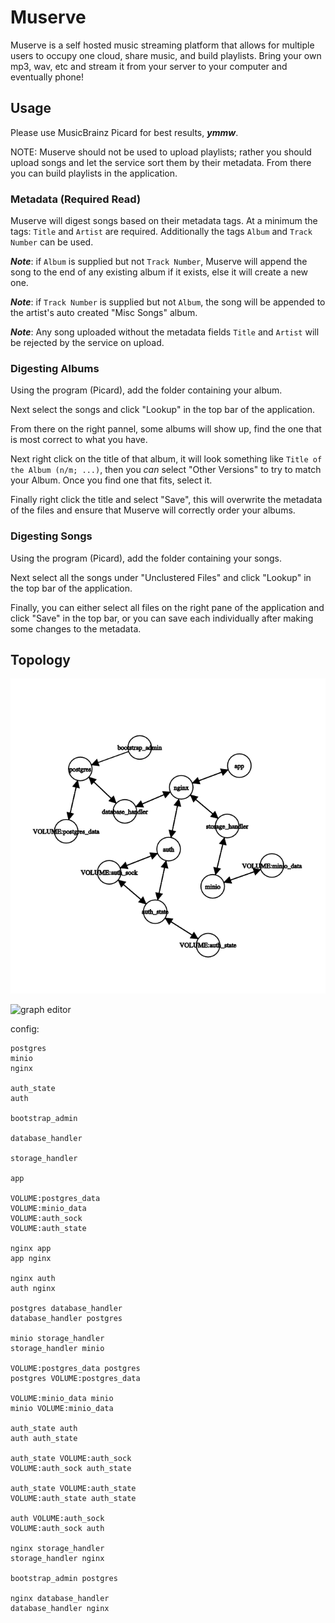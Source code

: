 # Muserve

Muserve is a self hosted music streaming platform that allows for multiple users
to occupy one cloud, share music, and build playlists. Bring your own mp3, wav,
etc and stream it from your server to your computer and eventually phone!

## Usage

Please use MusicBrainz Picard for best results, ***ymmw***.

NOTE: Muserve should not be used to upload playlists; rather you should upload
songs and let the service sort them by their metadata. From there you can build
playlists in the application.

### Metadata (Required Read)

Muserve will digest songs based on their metadata tags. At a minimum the tags:
`Title` and `Artist` are required. Additionally the tags `Album` and
`Track Number` can be used.

***Note***: if `Album` is supplied but not `Track Number`, Muserve will append
the song to the end of any existing album if it exists, else it will create a
new one.

***Note***: if `Track Number` is supplied but not `Album`, the song will be
appended to the artist's auto created "Misc Songs" album.

***Note***: Any song uploaded without the metadata fields `Title` and `Artist`
will be rejected by the service on upload.

<!--
TODO: add section about changing files order or data once uploaded once
      implemented.
-->

### Digesting Albums 

Using the program (Picard), add the folder containing your album.

Next select the songs and click "Lookup" in the top bar of the application.

From there on the right pannel, some albums will show up, find the one that is
most correct to what you have.

Next right click on the title of that album, it will look something like
`Title of the Album (n/m; ...)`, then you *can* select "Other Versions" to try
to match your Album. Once you find one that fits, select it.

Finally right click the title and select "Save", this will overwrite the
metadata of the files and ensure that Muserve will correctly order your albums.

### Digesting Songs

Using the program (Picard), add the folder containing your songs.

Next select all the songs under "Unclustered Files" and click "Lookup" in the
top bar of the application.

Finally, you can either select all files on the right pane of the application
and click "Save" in the top bar, or you can save each individually after making
some changes to the metadata.

## Topology

![topology](./topology.png)

![graph editor](https://csacademy.com/app/graph_editor/)

config:
```
postgres
minio
nginx

auth_state
auth

bootstrap_admin

database_handler

storage_handler

app

VOLUME:postgres_data
VOLUME:minio_data
VOLUME:auth_sock
VOLUME:auth_state

nginx app
app nginx

nginx auth
auth nginx

postgres database_handler
database_handler postgres

minio storage_handler
storage_handler minio

VOLUME:postgres_data postgres
postgres VOLUME:postgres_data

VOLUME:minio_data minio
minio VOLUME:minio_data

auth_state auth
auth auth_state

auth_state VOLUME:auth_sock
VOLUME:auth_sock auth_state

auth_state VOLUME:auth_state
VOLUME:auth_state auth_state

auth VOLUME:auth_sock
VOLUME:auth_sock auth

nginx storage_handler
storage_handler nginx

bootstrap_admin postgres

nginx database_handler
database_handler nginx
```
